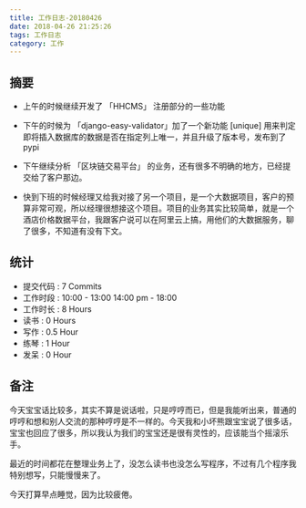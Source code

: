 ```yaml
---
title: 工作日志-20180426
date: 2018-04-26 21:25:26
tags: 工作日志
category: 工作
---
```


## 摘要

* 上午的时候继续开发了 「HHCMS」 注册部分的一些功能

* 下午的时候为 「django-easy-validator」加了一个新功能 [unique] 用来判定即将插入数据库的数据是否在指定列上唯一，并且升级了版本号，发布到了 pypi

* 下午继续分析 「区块链交易平台」 的业务，还有很多不明确的地方，已经提交给了客户那边。

* 快到下班的时候经理又给我对接了另一个项目，是一个大数据项目，客户的预算非常可观，所以经理很想接这个项目。项目的业务其实比较简单，就是一个酒店价格数据平台，我跟客户说可以在阿里云上搞，用他们的大数据服务，聊了很多，不知道有没有下文。

## 统计

* 提交代码 : 7 Commits
* 工作时段 : 10:00 - 13:00 14:00 pm - 18:00
* 工作时长 : 8 Hours
* 读书 : 0 Hours
* 写作 : 0.5 Hour
* 练琴 : 1 Hour
* 发呆 : 0 Hour


## 备注

今天宝宝话比较多，其实不算是说话啦，只是哼哼而已，但是我能听出来，普通的哼哼和想和别人交流的那种哼哼是不一样的。今天我和小坏熊跟宝宝说了很多话，宝宝也回应了很多，所以我认为我们的宝宝还是很有灵性的，应该能当个摇滚乐手。

最近的时间都花在整理业务上了，没怎么读书也没怎么写程序，不过有几个程序我特别想写，只能慢慢来了。

今天打算早点睡觉，因为比较疲倦。
